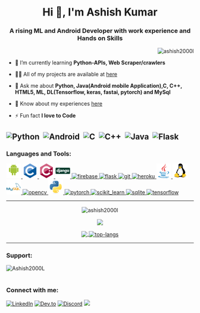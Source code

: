 <h1 align="center">Hi 👋, I'm Ashish Kumar</h1>
<h3 align="center">A rising ML and Android Developer with work experience and Hands on Skills </h3>

<p align="right"> <img src="https://komarev.com/ghpvc/?username=ashish2000l&label=Profile%20views&color=0e75b6&style=flat" alt="ashish2000l" /> </p>

<!-- <p align="left"> <a href="https://github.com/ryo-ma/github-profile-trophy"><img src="https://github-profile-trophy.vercel.app/?username=ashish2000l" alt="ashish2000l" /></a> </p> -->
- 🌱 I’m currently learning **Python-APIs, Web Scraper/crawlers**

- 👨‍💻 All of my projects are available at <a href='https://github.com/Ashish2000L'>here</a>

- 💬 Ask me about **Python, Java(Android mobile Application),C, C++, HTML5, ML, DL(Tensorflow, keras, fastai, pytorch) and MySql**

- 📄 Know about my experiences [here](https://drive.google.com/file/d/1KcgYXzPxPkkKR9-z7PwIeRK6NC7IG57a/view?usp=sharing)

- ⚡ Fun fact **I love to Code**

![Python](https://img.shields.io/badge/Python-Expert-57E864?logo=python&style=flat&logoColor=white)&nbsp;
![Android](https://img.shields.io/badge/Android-Advance-58E05F?style=flat&logo=android&logoColor=white)&nbsp;
![C](https://img.shields.io/badge/C-Advance-58E05F?style=flat&logo=C&logoColor=A8B9CC)&nbsp;
![C++](https://img.shields.io/badge/C++-Advance-58E05F?style=flat&logo=C%2B%2B&logoColor=white)&nbsp;
![Java](https://img.shields.io/badge/Java-Intermediate-E7B500?style=flat&logo=Java&logoColor=FFA518)&nbsp;
![Flask](https://img.shields.io/badge/Flask-Intermediate-E7B500?style=flat&logo=flask&logoColor=white)&nbsp;
------
<h3 align="left">Languages and Tools:</h3>
<p align="left"> <a href="https://developer.android.com" target="_blank"> <img src="https://raw.githubusercontent.com/devicons/devicon/master/icons/android/android-original-wordmark.svg" alt="android" width="40" height="40"/> </a> <a href="https://www.cprogramming.com/" target="_blank"> <img src="https://raw.githubusercontent.com/devicons/devicon/master/icons/c/c-original.svg" alt="c" width="40" height="40"/> </a> <a href="https://www.w3schools.com/cpp/" target="_blank"> <img src="https://raw.githubusercontent.com/devicons/devicon/master/icons/cplusplus/cplusplus-original.svg" alt="cplusplus" width="40" height="40"/> </a> <a href="https://www.djangoproject.com/" target="_blank"> <img src="https://raw.githubusercontent.com/devicons/devicon/master/icons/django/django-original.svg" alt="django" width="40" height="40"/> </a> <a href="https://firebase.google.com/" target="_blank"> <img src="https://www.vectorlogo.zone/logos/firebase/firebase-icon.svg" alt="firebase" width="40" height="40"/> </a> <a href="https://flask.palletsprojects.com/" target="_blank"> <img src="https://www.vectorlogo.zone/logos/pocoo_flask/pocoo_flask-icon.svg" alt="flask" width="40" height="40"/> </a> <a href="https://git-scm.com/" target="_blank"> <img src="https://www.vectorlogo.zone/logos/git-scm/git-scm-icon.svg" alt="git" width="40" height="40"/> </a> <a href="https://heroku.com" target="_blank"> <img src="https://www.vectorlogo.zone/logos/heroku/heroku-icon.svg" alt="heroku" width="40" height="40"/> </a> <a href="https://www.java.com" target="_blank"> <img src="https://raw.githubusercontent.com/devicons/devicon/master/icons/java/java-original.svg" alt="java" width="40" height="40"/> </a> <a href="https://www.linux.org/" target="_blank"> <img src="https://raw.githubusercontent.com/devicons/devicon/master/icons/linux/linux-original.svg" alt="linux" width="40" height="40"/> </a> <a href="https://www.mysql.com/" target="_blank"> <img src="https://raw.githubusercontent.com/devicons/devicon/master/icons/mysql/mysql-original-wordmark.svg" alt="mysql" width="40" height="40"/> </a> <a href="https://opencv.org/" target="_blank"> <img src="https://www.vectorlogo.zone/logos/opencv/opencv-icon.svg" alt="opencv" width="40" height="40"/> </a> <a href="https://www.python.org" target="_blank"> <img src="https://raw.githubusercontent.com/devicons/devicon/master/icons/python/python-original.svg" alt="python" width="40" height="40"/> </a> <a href="https://pytorch.org/" target="_blank"> <img src="https://www.vectorlogo.zone/logos/pytorch/pytorch-icon.svg" alt="pytorch" width="40" height="40"/> </a> <a href="https://scikit-learn.org/" target="_blank"> <img src="https://upload.wikimedia.org/wikipedia/commons/0/05/Scikit_learn_logo_small.svg" alt="scikit_learn" width="40" height="40"/> </a> <a href="https://www.sqlite.org/" target="_blank"> <img src="https://www.vectorlogo.zone/logos/sqlite/sqlite-icon.svg" alt="sqlite" width="40" height="40"/> </a> <a href="https://www.tensorflow.org" target="_blank"> <img src="https://www.vectorlogo.zone/logos/tensorflow/tensorflow-icon.svg" alt="tensorflow" width="40" height="40"/> </a> </p>

---

<p align='center'><img align="center" src="https://github-readme-streak-stats.herokuapp.com/?user=ashish2000l&theme=dracula&border_radius=10" alt="ashish2000l" /></p>

<p align='center'><img align='center' src="https://github-profile-trophy.vercel.app/?username=Ashish2000L&theme=juicyfresh&no-bg=true" /></p>

<p align='center'>
<a href="https://github.com/Ashish2000L">
  <img align="center" src="https://github-readme-stats.vercel.app/api?username=Ashish2000L&show_icons=true&hide=stars&count_private=true&include_all_commits=true&border_radius=10&show_owner=true&bg_color=30,e96443,904e95&title_color=fff&text_color=fff" />
</a>
<a href="https://github.com/Ashish2000L">
<img align='center' src="https://github-readme-stats.vercel.app/api/top-langs/?username=Ashish2000L&layout=compact&langs_count=8&bg_color=30,e96443,904e95&title_color=fff&text_color=fff&count_private=true" alt="top-langs" />  
</a>
</p>

---

<!-- <p><img align="left" src="https://github-readme-stats.vercel.app/api/top-langs?username=ashish2000l&show_icons=true&locale=en&layout=compact" alt="ashish2000l" /></p> -->

<!-- <p>&nbsp;<img align="center" src="https://github-readme-stats.vercel.app/api?username=ashish2000l&show_icons=true&locale=en" alt="ashish2000l" /></p> -->


<h3 align="left">Support:</h3>
<p><a href="https://www.buymeacoffee.com/Ashish2000L"> <img align="left" src="https://cdn.buymeacoffee.com/buttons/v2/default-yellow.png" height="50" width="210" alt="Ashish2000L" /></a></p><br><br>

<h3 align="left">Connect with me:</h3>
<p align="left">
 <a href="https://www.linkedin.com/in/ashish-kumar-developer"><img src="https://img.shields.io/badge/-LinkedIn-7289DA?style=flat&logo=linkedin&logoColor=white" alt="LinkedIn"></a>
<!--  <a href=""><img src="https://img.shields.io/badge/LinkedIn--_.svg?style=social&logo=linkedin" alt="LinkedIn"></a> -->
  <a href="https://dev.to/ashish2000l"><img src="https://img.shields.io/badge/dev.to--_.svg?style=social&logo=dev.to" alt="Dev.to"></a>
  <a href="https://discord.gg/8Hzyg8mrBw"><img src="https://img.shields.io/badge/-Discord-7289DA?style=flat&logo=discord&logoColor=white" alt="Discord"></a>
  <a href="mailto:ashishkumar28april@gmail.com"><img src="https://img.shields.io/badge/-Email-D14836?style=flat&logo=Gmail&logoColor=white"/></a>
</p>


<!-- <br><br><br><br><br><br><br><br><br><br><br><br> -->





<!--### Hi there 👋
 <a href="https://github.com/Asish2000L">
  <img align="center" src="https://github-readme-stats.vercel.app/api?username=Ashish2000L&show_icons=true&hide=stars&count_private=true&include_all_commits=true&border_radius=20&show_owner=true&bg_color=30,e96443,904e95&title_color=fff&text_color=fff" />
</a>
<a href="https://github.com/anuraghazra/convoychat">
  <img align="center" src="https://github-readme-stats-eight-theta.vercel.app/api/top-langs/?username=Ashish2000L&layout=compact&langs_count=8&theme=algolia" />
</a>

<!-- <img src='https://github.com/Ashish2000L/linear_programing/blob/master/.travis.yml/badge.svg'> -->



<!-- <img height="180em" src="https://github-readme-stats-eight-theta.vercel.app/api/top-langs/?username=Ashish2000L&layout=compact&langs_count=8&theme=algolia"/> -->
<!-- <img src="https://github-profile-trophy.vercel.app/?username=Ashish2000L&theme=juicyfresh&no-bg=true" /> -->
<!-- <a href="https://github.com/Asish2000L"> -->
<!--   <img align="center" src="https://github-readme-stats.vercel.app/api/pin/?username=Ashish2000L&repo=github-readme-stats" /> </a>-->

<!-- <a href="https://github.com/anuraghazra/convoychat"> -->
<!--   <img align="center" src="https://github-readme-stats.vercel.app/api/pin/?username=anuraghazra&repo=convoychat" /> </a>-->

<!-- <br> -->

<!-- <img src='https://visitor-badge.glitch.me/badge?page_id=Ashish2000L.visitor-badge' alt='visitor_badge'> -->


<!--
**Ashish2000L/Ashish2000L** is a ✨ _special_ ✨ repository because its `README.md` (this file) appears on your GitHub profile.
<img align="center" src="https://github-readme-streak-stats.herokuapp.com/?user=Ashish2000L&theme=dracula">
[![Top Langs](https://github-readme-stats.vercel.app/api/top-langs/?username=Ashish2000L)](https://github.com/Ashish2000L)
Here are some ideas to get you started:
[![willianrod's wakatime stats](https://github-readme-stats.vercel.app/api/wakatime?username=Ashish2000L)](https://github.com/Ashish2000L/sentiment_analysis)
[![Top Langs](https://github-readme-stats.vercel.app/api/top-langs/?username=Ashish2000L&layout=compact&count_private=true)](https://github.com/Ashish2000L)
<img height="180em" src="https://github-readme-stats-eight-theta.vercel.app/api/top-langs/?username=Ashish2000L&layout=compact&langs_count=8&theme=algolia"/>
<img align="center" src="https://github-profile-trophy.vercel.app/?username=Ashish2000L&theme=onedark&hide=follower,stars">

